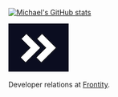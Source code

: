 [![Michael's GitHub stats](https://github-readme-stats.vercel.app/api?username=mburridge&show_icons=true&theme=radical)
](https://github.com/anuraghazra/github-readme-stats)

[![Frontity logo](./assets/frontity-logo.png)](https://frontity.org/)

Developer relations at [Frontity](https://frontity.org/).
<!--
**mburridge/mburridge** is a ✨ _special_ ✨ repository because its `README.md` (this file) appears on your GitHub profile.

Here are some ideas to get you started:

- 🔭 I’m currently working on ...
- 🌱 I’m currently learning ...
- 👯 I’m looking to collaborate on ...
- 🤔 I’m looking for help with ...
- 💬 Ask me about ...
- 📫 How to reach me: ...
- 😄 Pronouns: ...
- ⚡ Fun fact: ...
-->
